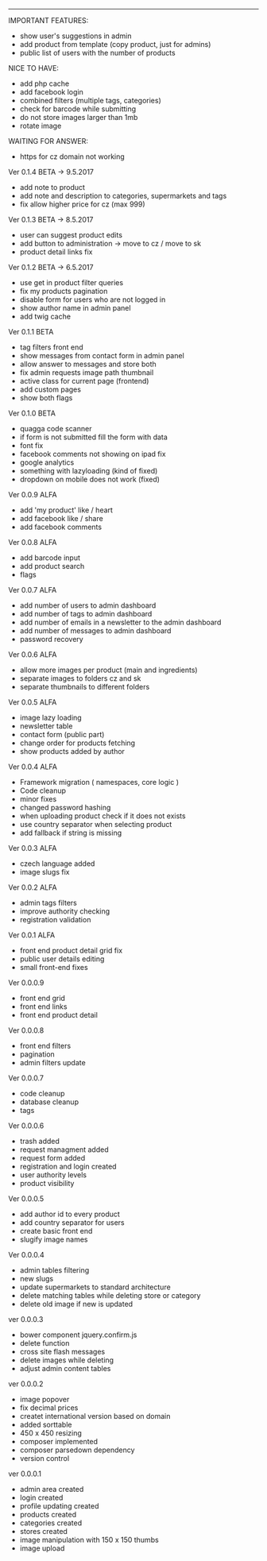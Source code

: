 --------------------------------------
IMPORTANT FEATURES:
- show user's suggestions in admin
- add product from template (copy product, just for admins)
- public list of users with the number of products


NICE TO HAVE:
- add php cache
- add facebook login
- combined filters (multiple tags, categories)
- check for barcode while submitting
- do not store images larger than 1mb
- rotate image


WAITING FOR ANSWER:
- https for cz domain not working


Ver 0.1.4 BETA -> 9.5.2017
- add note to product
- add note and description to categories, supermarkets and tags
- fix allow higher price for cz (max 999)

Ver 0.1.3 BETA -> 8.5.2017
- user can suggest product edits 
- add button to administration -> move to cz / move to sk
- product detail links fix


Ver 0.1.2 BETA -> 6.5.2017
- use get in product filter queries
- fix my products pagination
- disable form for users who are not logged in
- show author name in admin panel
- add twig cache


Ver 0.1.1 BETA
- tag filters front end
- show messages from contact form in admin panel
- allow answer to messages and store both
- fix admin requests image path thumbnail
- active class for current page (frontend)
- add custom pages
- show both flags


Ver 0.1.0 BETA
- quagga code scanner
- if form is not submitted fill the form with data
- font fix
- facebook comments not showing on ipad fix
- google analytics
- something with lazyloading (kind of fixed)
- dropdown on mobile does not work (fixed)

Ver 0.0.9 ALFA
- add 'my product' like / heart
- add facebook like / share 
- add facebook comments

Ver 0.0.8 ALFA
- add barcode input
- add product search
- flags

Ver 0.0.7 ALFA
- add number of users to admin dashboard
- add number of tags to admin dashboard
- add number of emails in a newsletter to the admin dashboard
- add number of messages to admin dashboard
- password recovery

Ver 0.0.6 ALFA
- allow more images per product (main and ingredients)
- separate images to folders cz and sk
- separate thumbnails to different folders

Ver 0.0.5 ALFA
- image lazy loading
- newsletter table
- contact form (public part)
- change order for products fetching
- show products added by author

Ver 0.0.4 ALFA
- Framework migration ( namespaces, core logic )
- Code cleanup
- minor fixes
- changed password hashing
- when uploading product check if it does not exists
- use country separator when selecting product
- add fallback if string is missing

Ver 0.0.3 ALFA
- czech language added
- image slugs fix

Ver 0.0.2 ALFA
- admin tags filters
- improve authority checking
- registration validation

Ver 0.0.1 ALFA
- front end product detail grid fix
- public user details editing
- small front-end fixes

Ver 0.0.0.9
- front end grid
- front end links
- front end product detail

Ver 0.0.0.8
- front end filters
- pagination
- admin filters update

Ver 0.0.0.7
- code cleanup
- database cleanup 
- tags

Ver 0.0.0.6
- trash added
- request managment added
- request form added
- registration and login created
- user authority levels
- product visibility

Ver 0.0.0.5 
- add author id to every product
- add country separator for users
- create basic front end
- slugify image names

Ver 0.0.0.4
- admin tables filtering
- new slugs
- update supermarkets to standard architecture
- delete matching tables while deleting store or category
- delete old image if new is updated

ver 0.0.0.3
- bower component jquery.confirm.js
- delete function
- cross site flash messages
- delete images while deleting
- adjust admin content tables

ver 0.0.0.2
- image popover
- fix decimal prices
- createt international version based on domain
- added sorttable
- 450 x 450 resizing
- composer implemented
- composer parsedown dependency
- version control

ver 0.0.0.1
- admin area created
- login created
- profile updating created
- products created
- categories created
- stores created
- image manipulation with 150 x 150 thumbs
- image upload